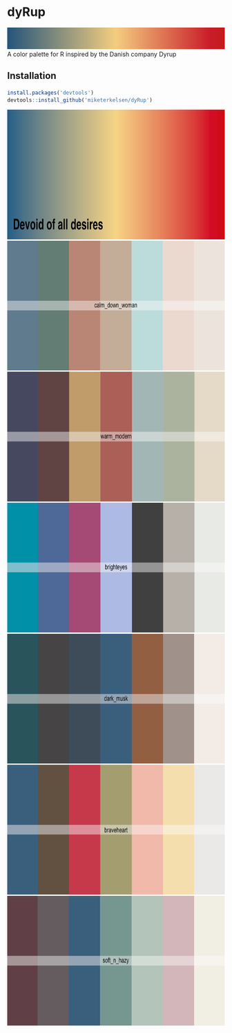 # dyRup
<img src="devoid_of_all_desires.png" width="1000" height="50" />
A color palette for R inspired by the Danish company Dyrup

## Installation
```r
install.packages('devtools')
devtools::install_github('miketerkelsen/dyRup')
```

<img src="devoid_of_all_desires2.png" width="800" height="300" />

<img src="calm_down_woman.png" width="800" height="300" />

<img src="warm_moderm.png" width="800" height="300" />

<img src="brighteyes.png" width="800" height="300" />

<img src="dark_musk.png" width="800" height="300" />

<img src="braveheart.png" width="800" height="300" />

<img src="soft_n_hazy.png" width="800" height="300" />
